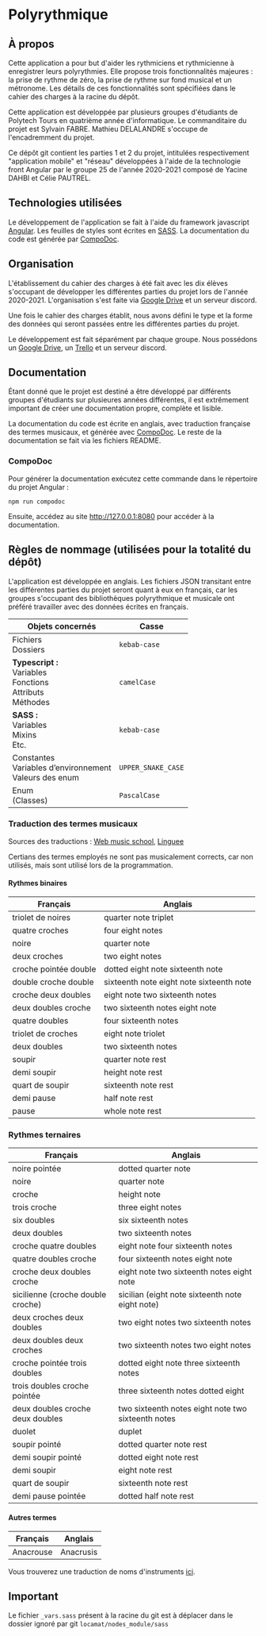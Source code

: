 # Polyrythmique


## À propos

Cette application a pour but d'aider les rythmiciens et rythmicienne à enregistrer leurs polyrythmies.
Elle propose trois fonctionnalités majeures : la prise de rythme de zéro, la prise de rythme sur fond
musical et un métronome. Les détails de ces fonctionnalités sont spécifiées dans le cahier des charges à la racine du dépôt.

Cette application est développée par plusieurs groupes d'étudiants de Polytech Tours en quatrième année d'informatique. Le commanditaire du projet est Sylvain FABRE.
Mathieu DELALANDRE s'occupe de l'encadremment du projet.

Ce dépôt git contient les parties 1 et 2 du projet, intitulées respectivement "application mobile" et "réseau" développées
à l'aide de la technologie front Angular par le groupe 25 de l'année 2020-2021 composé de Yacine DAHBI et Célie PAUTREL.


## Technologies utilisées

Le développement de l'application se fait à l'aide du framework javascript <a href="https://angular.io">Angular</a>.
Les feuilles de styles sont écrites en <a href="https://sass-lang.com">SASS</a>. La documentation du code est générée par <a href="https://compodoc.app">CompoDoc</a>.


## Organisation

L'établissement du cahier des charges à été fait avec les dix élèves s'occupant de développer les différentes parties du projet lors de l'année 2020-2021. L'organisation s'est faite via <a href="https://drive.google.com/drive/u/0/folders/1AaT02hcMIAUH1brQZjQVty9p-RlhUltc">Google Drive</a> et un serveur discord.

Une fois le cahier des charges établit, nous avons défini le type et la forme des données qui seront passées entre les différentes parties du projet.

Le développement est fait séparément par chaque groupe. Nous possédons un <a href="https://drive.google.com/drive/u/0/folders/1hZ3fyTK6NMRb3P3QUoIZ0C5QQG39dSzV">Google Drive</a>,
un <a href="https://trello.com/b/707qIlIW/polyrythmique">Trello</a> et un serveur discord.


## Documentation

Étant donné que le projet est destiné a être développé par différents groupes d'étudiants sur plusieures années différentes, il est extrêmement important de créer une documentation propre, complète et lisible.

La documentation du code est écrite en anglais, avec traduction française des termes musicaux, et générée avec <a href="https://compodoc.app">CompoDoc</a>. Le reste de la documentation se fait via les fichiers README.

### CompoDoc

Pour générer la documentation exécutez cette commande dans le répertoire du projet Angular :

```
npm run compodoc
```
Ensuite, accédez au site http://127.0.0.1:8080 pour accéder à la documentation.


## Règles de nommage (utilisées pour la totalité du dépôt)
L'application est développée en anglais.
Les fichiers JSON transitant entre les différentes parties du projet seront quant à eux en français, car les groupes s'occupant des bibliothèques polyrythmique et musicale ont préféré travailler avec des données écrites en français.

| Objets concernés | Casse |
| ---------------- | ----- |
| Fichiers<br />Dossiers | `kebab-case` |
| **Typescript :**<br />Variables<br />Fonctions<br />Attributs<br />Méthodes | `camelCase` |
| **SASS :**<br />Variables<br />Mixins<br />Etc. | `kebab-case` |
| Constantes<br />Variables d’environnement<br />Valeurs des enum | `UPPER_SNAKE_CASE` |
| Enum<br />(Classes) | `PascalCase` |

### Traduction des termes musicaux

Sources des traductions : [Web music school](https://web-music-school.fr/traduction-musicale/), [Linguee](https://www.linguee.fr/francais-anglais/traduction/)

Certians des termes employés ne sont pas musicalement corrects, car non utilisés, mais sont utilisé lors de la programmation.

#### Rythmes binaires

Français | Anglais
-------- | -------
triolet de noires                 | quarter note triplet
quatre croches                    | four eight notes
noire                             | quarter note
deux croches                      | two eight notes
croche pointée double             | dotted eight note sixteenth note
double croche double              | sixteenth note eight note sixteenth note
croche deux doubles               | eight note two sixteenth notes
deux doubles croche               | two sixteenth notes eight note
quatre doubles                    | four sixteenth notes
triolet de croches                | eight note triolet
deux doubles                      | two sixteenth notes
soupir                            | quarter note rest
demi soupir                       | height note rest
quart de soupir                   | sixteenth note rest
demi pause                        | half note rest
pause                             | whole note rest


### Rythmes ternaires

Français | Anglais
-------- | -------
noire pointée                     | dotted quarter note
noire                             | quarter note
croche                            | height note
trois croche                      | three eight notes
six doubles                       | six sixteenth notes
deux doubles                      | two sixteenth notes
croche quatre doubles             | eight note four sixteenth notes
quatre doubles croche             | four sixteenth notes eight note
croche deux doubles croche        | eight note two sixteenth notes eight note
sicilienne (croche double croche) | sicilian (eight note sixteenth note eight note)
deux croches deux doubles         | two eight notes two sixteenth notes
deux doubles deux croches         | two sixteenth notes two eight notes
croche pointée trois doubles      | dotted eight note three sixteenth notes
trois doubles croche pointée      | three sixteenth notes dotted eight
deux doubles croche deux doubles  | two sixteenth notes eight note two sixteenth notes
duolet                            | duplet
soupir pointé                     | dotted quarter note rest
demi soupir pointé                | dotted eight note rest
demi soupir                       | eight note rest
quart de soupir                   | sixteenth note rest
demi pause pointée                | dotted half note rest


#### Autres termes

Français | Anglais
-------- | -------
Anacrouse | Anacrusis

Vous trouverez une traduction de noms d'instruments [ici](https://wallstreetenglish.fr/fiches-anglais/vocabulaire/instruments-musique-en-anglais).



## Important
Le fichier `_vars.sass` présent à la racine du git est à déplacer dans le dossier ignoré par git `locamat/nodes_module/sass`
